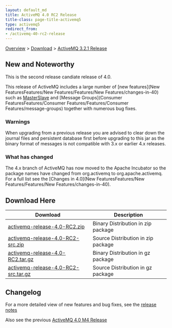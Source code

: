 ```yaml
---
layout: default_md
title: ActiveMQ 4.0 RC2 Release 
title-class: page-title-activemq5
type: activemq5
redirect_from:
- /activemq-40-rc2-release
---
```


[Overview](overview) > [Download](download) > [ActiveMQ 3.2.1 Release](activemq-40-rc2-release)

New and Noteworthy
------------------

This is the second release candiate release of 4.0.

This release of ActiveMQ includes a large number of [new features](New FeaturesFeatures/New Features/Features/New Features/changes-in-40) such as [MasterSlave](ClusteringFeatures/Clustering/Features/Clustering/masterslave) and [Message Groups](Consumer FeaturesFeatures/Consumer Features/Features/Consumer Features/message-groups) together with numerous bug fixes.

### Warnings

When upgrading from a previous release you are advised to clear down the journal files and persistent database first before upgrading to this jar as the binary format of messages is not compatible with 3.x or earlier 4.x releases.

### What has changed

The 4.x branch of ActiveMQ has now moved to the Apache Incubator so the package names have changed from org.activemq to org.apache.activemq. For a full list see the [Changes in 4.0](New FeaturesFeatures/New Features/Features/New Features/changes-in-40).

Download Here
-------------

Download|Description
---|---
[activemq-release-4.0-RC2.zip](http://dist.codehaus.org/activemq/distributions/activemq-release-4.0-RC2.zip)|Binary Distribution in zip package
[activemq-release-4.0-RC2-src.zip](http://dist.codehaus.org/activemq/distributions/activemq-release-4.0-RC2-src.zip)|Source Distribution in zip package
[activemq-release-4.0-RC2.tar.gz](http://dist.codehaus.org/activemq/distributions/activemq-release-4.0-RC2.tar.gz)|Binary Distribution in gz package
[activemq-release-4.0-RC2-src.tar.gz](http://dist.codehaus.org/activemq/distributions/activemq-release-4.0-RC2-src.tar.gz)|Source Distribution in gz package

Changelog
---------

For a more detailed view of new features and bug fixes, see the [release notes](https://issues.apache.org/activemq/secure/ReleaseNote.jspa?projectId=10520&styleName=Html&version=11750)

Also see the previous [ActiveMQ 4.0 M4 Release](activemq-40-m4-release)

